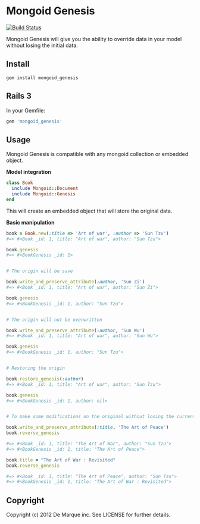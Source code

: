Mongoid Genesis
===============

[![Build Status](https://secure.travis-ci.org/demarque/mongoid-genesis.png?branch=master)](http://travis-ci.org/demarque/mongoid-genesis)

Mongoid Genesis will give you the ability to override data in your model
without losing the initial data.

Install
-------

```
gem install mongoid_genesis
```

Rails 3
-------

In your Gemfile:

```ruby
gem 'mongoid_genesis'
```

Usage
-----

Mongoid Genesis is compatible with any mongoid collection or embedded object.


**Model integration**

```ruby
class Book
  include Mongoid::Document
  include Mongoid::Genesis
end
```

This will create an embedded object that will store the original data.

**Basic manipulation**

```ruby
book = Book.new(:title => 'Art of war', :author => 'Sun Tzu')
#=> #<Book _id: 1, title: "Art of war", author: "Sun Tzu">

book.genesis
#=> #<BookGenesis _id: 1>


# The origin will be save

book.write_and_preserve_attribute(:author, 'Sun Zi')
#=> #<Book _id: 1, title: "Art of war", author: "Sun Zi">

book.genesis
#=> #<BookGenesis _id: 1, author: "Sun Tzu">


# The origin will not be overwritten

book.write_and_preserve_attribute(:author, 'Sun Wu')
#=> #<Book _id: 1, title: "Art of war", author: "Sun Wu">

book.genesis
#=> #<BookGenesis _id: 1, author: "Sun Tzu">


# Restoring the origin

book.restore_genesis(:author)
#=> #<Book _id: 1, title: "Art of war", author: "Sun Tzu">

book.genesis
#=> #<BookGenesis _id: 1, author: nil>


# To make some modifications on the original without losing the current state

book.write_and_preserve_attribute(:title, 'The Art of Peace')
book.reverse_genesis

#=> #<Book _id: 1, title: "The Art of War", author: "Sun Tzu">
#=> #<BookGenesis _id: 1, title: "The Art of Peace">

book.title = "The Art of War : Revisited"
book.reverse_genesis

#=> #<Book _id: 1, title: "The Art of Peace", author: "Sun Tzu">
#=> #<BookGenesis _id: 1, title: "The Art of War : Revisited">

```

Copyright
---------

Copyright (c) 2012 De Marque inc. See LICENSE for further details.
